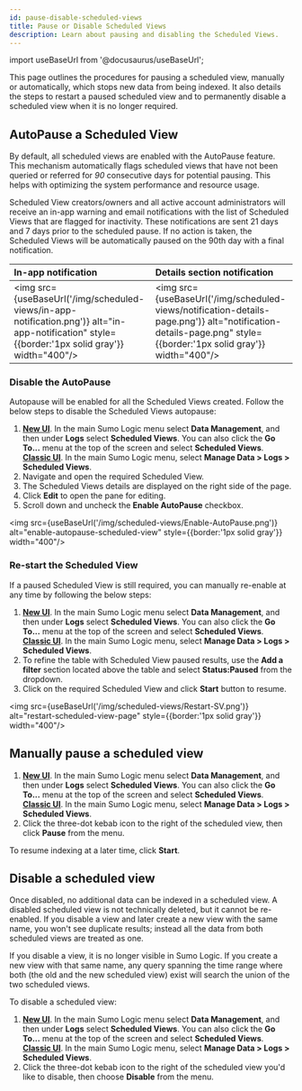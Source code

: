 ```yaml
---
id: pause-disable-scheduled-views
title: Pause or Disable Scheduled Views
description: Learn about pausing and disabling the Scheduled Views.
---
```


import useBaseUrl from '@docusaurus/useBaseUrl';

This page outlines the procedures for pausing a scheduled view, manually or automatically, which stops new data from being indexed. It also details the steps to restart a paused scheduled view and to permanently disable a scheduled view when it is no longer required.

## AutoPause a Scheduled View

By default, all scheduled views are enabled with the AutoPause feature. This mechanism automatically flags scheduled views that have not been queried or referred for *90* consecutive days for potential pausing. This helps with optimizing the system performance and resource usage. 

Scheduled View creators/owners and all active account administrators will receive an in-app warning and email notifications with the list of Scheduled Views that are flagged for inactivity. These notifications are sent 21 days and 7 days prior to the scheduled pause. If no action is taken, the Scheduled Views will be automatically paused on the 90th day with a final notification. 

| In-app notification | Details section notification |
| :-- | :-- |
| <img src={useBaseUrl('/img/scheduled-views/in-app-notification.png')} alt="in-app-notification" style={{border:'1px solid gray'}} width="400"/> | <img src={useBaseUrl('/img/scheduled-views/notification-details-page.png')} alt="notification-details-page.png" style={{border:'1px solid gray'}} width="400"/> |

### Disable the AutoPause

Autopause will be enabled for all the Scheduled Views created. Follow the below steps to disable the Scheduled Views autopause:

1. [**New UI**](/docs/get-started/sumo-logic-ui). In the main Sumo Logic menu select **Data Management**, and then under **Logs** select **Scheduled Views**. You can also click the **Go To...** menu at the top of the screen and select **Scheduled Views**.<br/> [**Classic UI**](/docs/get-started/sumo-logic-ui-classic). In the main Sumo Logic menu, select **Manage Data > Logs > Scheduled Views**. 
1. Navigate and open the required Scheduled View.
1. The Scheduled Views details are displayed on the right side of the page.
1. Click **Edit** to open the pane for editing.
1. Scroll down and uncheck the **Enable AutoPause** checkbox.

<img src={useBaseUrl('/img/scheduled-views/Enable-AutoPause.png')} alt="enable-autopause-scheduled-view" style={{border:'1px solid gray'}} width="400"/>

### Re-start the Scheduled View

If a paused Scheduled View is still required, you can manually re-enable at any time by following the below steps:

1. [**New UI**](/docs/get-started/sumo-logic-ui). In the main Sumo Logic menu select **Data Management**, and then under **Logs** select **Scheduled Views**. You can also click the **Go To...** menu at the top of the screen and select **Scheduled Views**.<br/> [**Classic UI**](/docs/get-started/sumo-logic-ui-classic). In the main Sumo Logic menu, select **Manage Data > Logs > Scheduled Views**. 
1. To refine the table with Scheduled View paused results, use the **Add a filter** section located above the table and select **Status:Paused** from the dropdown.
1. Click on the required Scheduled View and click **Start** button to resume.

<img src={useBaseUrl('/img/scheduled-views/Restart-SV.png')} alt="restart-scheduled-view-page" style={{border:'1px solid gray'}} width="400"/>

## Manually pause a scheduled view

1. [**New UI**](/docs/get-started/sumo-logic-ui). In the main Sumo Logic menu select **Data Management**, and then under **Logs** select **Scheduled Views**. You can also click the **Go To...** menu at the top of the screen and select **Scheduled Views**. <br/>[**Classic UI**](/docs/get-started/sumo-logic-ui-classic). In the main Sumo Logic menu, select **Manage Data > Logs > Scheduled Views**. 
1. Click the three-dot kebab icon to the right of the scheduled view, then click **Pause** from the menu.

To resume indexing at a later time, click **Start**.

## Disable a scheduled view

Once disabled, no additional data can be indexed in a scheduled view. A disabled scheduled view is not technically deleted, but it cannot be re-enabled. If you disable a view and later create a new view with the same name, you won't see duplicate results; instead all the data from both scheduled views are treated as one.

If you disable a view, it is no longer visible in Sumo Logic. If you create a new view with that same name, any query spanning the time range where both (the old and the new scheduled view) exist will search the union of the two scheduled views.

To disable a scheduled view:

1. [**New UI**](/docs/get-started/sumo-logic-ui). In the main Sumo Logic menu select **Data Management**, and then under **Logs** select **Scheduled Views**. You can also click the **Go To...** menu at the top of the screen and select **Scheduled Views**.<br/> [**Classic UI**](/docs/get-started/sumo-logic-ui-classic). In the main Sumo Logic menu, select **Manage Data > Logs > Scheduled Views**. 
1. Click the three-dot kebab icon to the right of the scheduled view you'd like to disable, then choose **Disable** from the menu.

